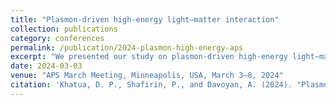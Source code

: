 ```yaml
---
title: "Plasmon-driven high-energy light–matter interaction"
collection: publications
category: conferences
permalink: /publication/2024-plasmon-high-energy-aps
excerpt: "We presented our study on plasmon-driven high-energy light–matter interactions, highlighting novel pathways for coupling ultrafast plasmon dynamics with extreme laser fields."
date: 2024-03-03
venue: "APS March Meeting, Minneapolis, USA, March 3–8, 2024"
citation: 'Khatua, D. P., Shafirin, P., and Davoyan, A. (2024). "Plasmon-driven high-energy light–matter interaction." <i>APS March Meeting</i>, Minneapolis, USA, March 3–8, 2024.'
---
```

